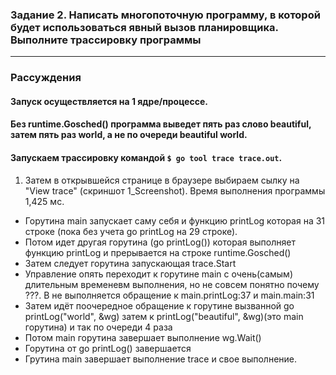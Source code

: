 ### Задание 2. Написать многопоточную программу, в которой будет использоваться явный вызов планировщика. Выполните трассировку программы
-------------------------------------------------------------------------------------------
### Рассуждения
#### Запуск осуществляется на 1 ядре/процессе.
#### Без runtime.Gosched() программа выведет пять раз слово beautiful, затем пять раз world, а не по очереди beautiful world.
#### Запускаем трассировку командой ```$ go tool trace trace.out```. 
1) Затем в открывшейся странице в браузере выбираем сылку на "View trace" (скриншот 1_Screenshot). Время выполнения программы 1,425 мс. 
* Горутина main запускает саму себя и функцию printLog которая на 31 строке (пока без учета go printLog на 29 строке).
* Потом идет другая горутина (go printLog()) которая выполняет функцию printLog и прерывается на строке runtime.Gosched()
* Затем следует горутина запускающая trace.Start
* Управление опять переходит к горутине main с очень(самым) длительным временевм выполнения, но не совсем понятно почему ???. В не выполняется обращение к main.printLog:37 и main.main:31 
* Затем идёт поочередное обращение к горутине вызванной go printLog("world", &wg) затем к printLog("beautiful", &wg)(это main горутина) и так по очереди 4 раза
* Потом main горутина завершает выполнение wg.Wait()
* Горутина от go printLog() завершается
* Грутина main завершает выполнение trace и свое выполнение.
 